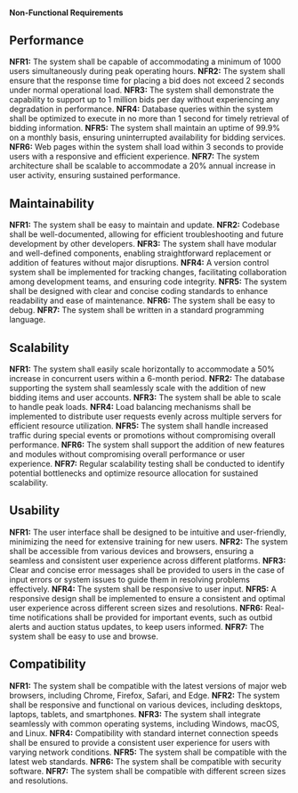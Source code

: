 #### Non-Functional Requirements
## Performance
**NFR1:** The system shall be capable of accommodating a minimum of 1000 users simultaneously during peak operating hours.
**NFR2:** The system shall ensure that the response time for placing a bid does not exceed 2 seconds under normal operational load.
**NFR3:** The system shall demonstrate the capability to support up to 1 million bids per day without experiencing any degradation in performance.
**NFR4:** Database queries within the system shall be optimized to execute in no more than 1 second for timely retrieval of bidding information.
**NFR5:** The system shall maintain an uptime of 99.9% on a monthly basis, ensuring uninterrupted availability for bidding services.
**NFR6:** Web pages within the system shall load within 3 seconds to provide users with a responsive and efficient experience.
**NFR7:** The system architecture shall be scalable to accommodate a 20% annual increase in user activity, ensuring sustained performance.

## Maintainability
**NFR1:** The system shall be easy to maintain and update.
**NFR2:** Codebase shall be well-documented, allowing for efficient troubleshooting and future development by other developers.
**NFR3:** The system shall have modular and well-defined components, enabling straightforward replacement or addition of features without major disruptions.
**NFR4:** A version control system shall be implemented for tracking changes, facilitating collaboration among development teams, and ensuring code integrity.
**NFR5:** The system shall be designed with clear and concise coding standards to enhance readability and ease of maintenance.
**NFR6:** The system shall be easy to debug.
**NFR7:** The system shall be written in a standard programming language.

## Scalability
**NFR1:** The system shall easily scale horizontally to accommodate a 50% increase in concurrent users within a 6-month period.
**NFR2:** The database supporting the system shall seamlessly scale with the addition of new bidding items and user accounts.
**NFR3:** The system shall be able to scale to handle peak loads.
**NFR4:** Load balancing mechanisms shall be implemented to distribute user requests evenly across multiple servers for efficient resource utilization.
**NFR5:** The system shall handle increased traffic during special events or promotions without compromising overall performance.
**NFR6:** The system shall support the addition of new features and modules without compromising overall performance or user experience.
**NFR7:** Regular scalability testing shall be conducted to identify potential bottlenecks and optimize resource allocation for sustained scalability.

## Usability
**NFR1:** The user interface shall be designed to be intuitive and user-friendly, minimizing the need for extensive training for new users.
**NFR2:** The system shall be accessible from various devices and browsers, ensuring a seamless and consistent user experience across different platforms.
**NFR3:** Clear and concise error messages shall be provided to users in the case of input errors or system issues to guide them in resolving problems effectively.
**NFR4:** The system shall be responsive to user input.
**NFR5:** A responsive design shall be implemented to ensure a consistent and optimal user experience across different screen sizes and resolutions.
**NFR6:** Real-time notifications shall be provided for important events, such as outbid alerts and auction status updates, to keep users informed.
**NFR7:** The system shall be easy to use and browse.

## Compatibility
**NFR1:** The system shall be compatible with the latest versions of major web browsers, including Chrome, Firefox, Safari, and Edge.
**NFR2:** The system shall be responsive and functional on various devices, including desktops, laptops, tablets, and smartphones.
**NFR3:** The system shall integrate seamlessly with common operating systems, including Windows, macOS, and Linux.
**NFR4:** Compatibility with standard internet connection speeds shall be ensured to provide a consistent user experience for users with varying network conditions.
**NFR5:**  The system shall be compatible with the latest web standards.
**NFR6:** The system shall be compatible with security software.
**NFR7:** The system shall be compatible with different screen sizes and resolutions.

